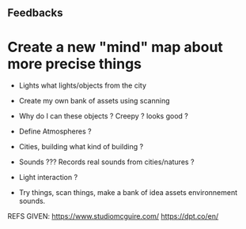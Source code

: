 ## Feedbacks

# Create a new "mind" map about more precise things

- Lights what lights/objects from the city
- Create my own bank of assets using scanning
- Why do I can these objects ? Creepy ? looks good ?
- Define Atmospheres ? 
- Cities, building what kind of building ?

- Sounds ??? Records real sounds from cities/natures ?

- Light interaction ?
- Try things, scan things, make a bank of idea assets environnement sounds.


REFS GIVEN:
https://www.studiomcguire.com/
https://dpt.co/en/



